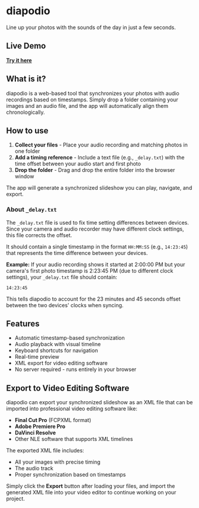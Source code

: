 # diapodio

Line up your photos with the sounds of the day in just a few seconds.

## Live Demo

**[Try it here](https://dcfvg.github.io/diapaudio/)**

## What is it?

diapodio is a web-based tool that synchronizes your photos with audio recordings based on timestamps. Simply drop a folder containing your images and an audio file, and the app will automatically align them chronologically.

## How to use

1. **Collect your files** - Place your audio recording and matching photos in one folder
2. **Add a timing reference** - Include a text file (e.g., `_delay.txt`) with the time offset between your audio start and first photo
3. **Drop the folder** - Drag and drop the entire folder into the browser window

The app will generate a synchronized slideshow you can play, navigate, and export.

### About `_delay.txt`

The `_delay.txt` file is used to fix time setting differences between devices. Since your camera and audio recorder may have different clock settings, this file corrects the offset.

It should contain a single timestamp in the format `HH:MM:SS` (e.g., `14:23:45`) that represents the time difference between your devices.

**Example:** If your audio recording shows it started at 2:00:00 PM but your camera's first photo timestamp is 2:23:45 PM (due to different clock settings), your `_delay.txt` file should contain:
```
14:23:45
```

This tells diapodio to account for the 23 minutes and 45 seconds offset between the two devices' clocks when syncing.

## Features

- Automatic timestamp-based synchronization
- Audio playback with visual timeline
- Keyboard shortcuts for navigation
- Real-time preview
- XML export for video editing software
- No server required - runs entirely in your browser

## Export to Video Editing Software

diapodio can export your synchronized slideshow as an XML file that can be imported into professional video editing software like:

- **Final Cut Pro** (FCPXML format)
- **Adobe Premiere Pro**
- **DaVinci Resolve**
- Other NLE software that supports XML timelines

The exported XML file includes:
- All your images with precise timing
- The audio track
- Proper synchronization based on timestamps

Simply click the **Export** button after loading your files, and import the generated XML file into your video editor to continue working on your project.

